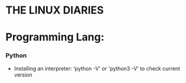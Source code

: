 # THE LINUX DIARIES

# Programming Lang:

### Python

- Installing an interpreter:
'python -V' or 'python3 -V' to check current version
